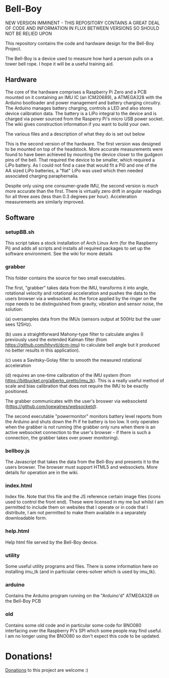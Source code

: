 # Bell-Boy
NEW VERSION IMMINENT - THIS REPOSITORY CONTAINS A GREAT DEAL OF CODE AND INFORMATION IN FLUX BETWEEN VERSIONS SO SHOULD NOT BE RELIED UPON

This repository contains the code and hardware design for the Bell-Boy Project.  

The Bell-Boy is a device used to measure how hard a person pulls on a tower bell rope.  I hope it will be a useful training aid.  

## Hardware

The core of the hardware comprises a Raspberry Pi Zero and a PCB mounted on it containing an IMU IC (an ICM20689), a ATMEGA328 with the Arduino bootloader and power management and battery charging circuitry.  The Arduino manages battery charging, controls a LED and also stores device calibration data.  The battery is a LiPo integral to the device and is charged via power sourced from the Rasperry Pi's micro USB power socket.  The wiki gives construction information if you want to build your own.

The various files and a description of what they do is set out below

This is the second version of the hardware.  The first version was designed to be mounted on top of the headstock.  More accurate measurements were found to have been achieved by mounting the device closer to the gudgeon pins of the bell.  That required the device to be smaller, which required a LiPo battery. As I could not find a case that would fit a Pi0 and one of the AA sized LiPo batteries, a "flat" LiPo was used which then needed associated charging paraphernalia.

Despite only using one consumer-grade IMU, the second version is *much* more accurate than the first.  There is virtually zero drift in angular readings for all three axes (less than 0.3 degrees per hour).  Acceleration measurements are similarly improved.

## Software

### setupBB.sh

This script takes a stock installation of Arch Linux Arm (for the Raspberry Pi) and adds all scripts and installs all required packages to set up the software environment.  See the wiki for more details 

### grabber

This folder contains the source for two small executables.  

The first, "grabber" takes data from the IMU, transforms it into angle, rotational velocity and rotational acceleration and pushes the data to the users browser via a websocket.  As the force applied by the ringer on the rope needs to be distinguished from gravity, vibration and sensor noise, the solution:

(a) oversamples data from the IMUs (sensors output at 500Hz but the user sees 125Hz).

(b) uses a straightforward Mahony-type filter to calculate angles (I previously used the extended Kalman filter (from https://github.com/hhyyti/dcm-imu) to calculate bell angle but it produced no better results in this application).

(c) uses a Savitsky-Golay filter to smooth the measured rotational acceleration

(d) requires an one-time calibration of the IMU system (from https://bitbucket.org/alberto_pretto/imu_tk).  This is a really useful method of scale and bias calibration that does not require the IMU to be exactly positioned.

The grabber communicates with the user's broswer via websocketd (https://github.com/joewalnes/websocketd). 

The second executable "powermonitor" monitors battery level reports from the Arduino and shuts down the Pi if he battery is too low.  It only operates when the grabber is not running (the grabber only runs when there is an active websocket connection to the user's browser - if there is such a connection, the grabber takes over power monitoring).

### bellboy.js

The Javascript that takes the data from the Bell-Boy and presents it to the users browser.  The browser must support HTML5 and websockets.  More details for operation are in the wiki.

### index.html

Index file.  Note that this file and the JS reference certain image files (icons used to control the front end).  These were licensed in my me but whilst I am permitted to include them on websites that I operate or in code that I distribute, I am not permitted to make them available in a separately downloadable form.

### help.html

Help html file served by the Bell-Boy device.

### utility

Some useful utility programs and files.  There is some information here on installing imu_tk (and in particular ceres-solver which is used by imu_tk).

### arduino

Contains the Arduino program running on the "Arduino'd" ATMEGA328 on the Bell-Boy PCB

### old 

Contains some old code and in particular some code for BNO080 interfacing over the Raspberry Pi's SPI which some people may find useful.  I am no longer using the BNO080 so don't expect this code to be updated.

# Donations!
[Donations](https://paypal.me/PBUK) to this project are welcome :)
